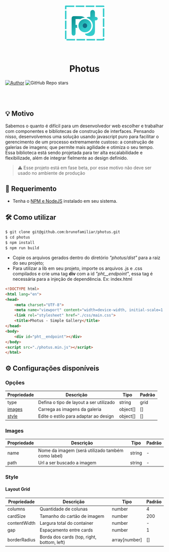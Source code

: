 <p align="center">
    <a href="https://www.linkedin.com/in/brunofamiliar/">
        <img src="./static/photus_logo.png">
    </a>
</p>

</br>

<h1 align="center">
  Photus
</h1>

[![Author](https://img.shields.io/badge/author-brunofamiliar-green?style=for-the-badge&logo=github)]('https://github.com/brunofamiliar')
![GitHub Repo stars](https://img.shields.io/github/stars/brunofamiliar/photus?color=green&style=for-the-badge)

</br>
</br>

## 💡 Motivo
Sabemos o quanto é difícil para um desenvolvedor web escolher e trabalhar com componentes e bibliotecas de construção de interfaces. Pensando nisso, desenvolvemos uma solução usando javascript puro para facilitar o gerencimento de um processo extremamente custoso: a construção de galerias de imagens; que permite mais agilidade e otimiza o seu tempo. Essa biblioteca está sendo projetada para ter alta escalabilidade e flexibilizade, além de integrar fielmente ao design definido.

>⚠️ Esse projeto está em fase beta, por esse motivo não deve ser usado no ambiente de produção

## 📗 Requerimento
<div>
    <ul>
         <li>Tenha o <a href="https://www.npmjs.com/get-npm">NPM e NodeJS</a> instalado em seu sistema.</li> 
</ul>
</div>

## 🛠️ Como utilizar
```bash
$ git clone git@github.com:brunofamiliar/photus.git
$ cd photus
$ npm install
$ npm run build
```

* Copie os arquivos gerados dentro do diretório <i>"photus/dist"</i> para a raiz do seu projeto;
* Para utilizar a lib em seu projeto, importe os arquivos .js e .css compilados e crie uma tag <strong>div</strong> com a id <i>"pht__endpoint"</i>, essa tag é necessária para a injeção de dependência. Ex: index.html

``` html
<!DOCTYPE html>
<html lang="en">
<head>
    <meta charset="UTF-8">
    <meta name="viewport" content="width=device-width, initial-scale=1.0">
    <link rel="stylesheet" href="./css/main.css">
    <title>Photus - Simple Gallery</title>
</head>
<body>
    <div id="pht__endpoint"></div>
</body>
<script src="./photus.min.js"></script>
</html>
```

## ⚙️ Configurações disponíveis

### Opções
Propriedade   | Descrição | Tipo | Padrão
------------  | --------- | ---- | ------
type | Defina o tipo de layout a ser utilizado | string  | grid
[images](#images) | Carrega as imagens da galeria  | object[] | []
[style](#style) | Edite o estilo para adaptar ao design | object[] | []

### Images
Propriedade   | Descrição | Tipo | Padrão
------------  | --------- | ---- | ------
name | Nome da imagem (será utilizado também como label) | string  | -
path | Url a ser buscado a imagem | string  | -

### Style
#### Layout Grid

Propriedade   | Descrição | Tipo | Padrão
------------  | --------- | ---- | ------
columns | Quantidade de colunas | number  | 4
cardSize | Tamanho do cartão de imagem | number  | 200
contentWidth | Largura total do container | number | -
gap | Espaçamento entre cards | number | 1
borderRadius | Borda dos cards (top, right, bottom, left) | array[number] | []
